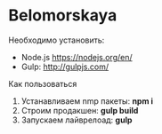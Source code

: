 Belomorskaya
===================
Необходимо установить:

 - Node.js https://nodejs.org/en/
 - Gulp: http://gulpjs.com/

Как пользоваться

 1. Устанавливаем nmp пакеты: **npm i**
 2. Строим продакшен: **gulp build**
 3. Запускаем лайврелоад: **gulp**
